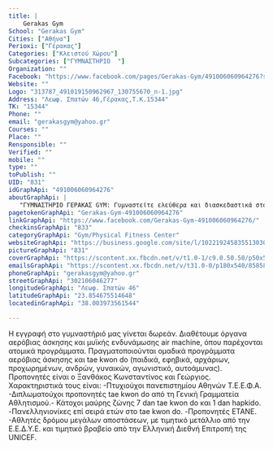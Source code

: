 ```yaml
---
title: |
    Gerakas Gym
School: "Gerakas Gym"
Cities: ["Αθήνα"]
Perioxi: ["Γέρακας"]
Categories: ["Κλειστού Χώρου"]
Subcategories: ["ΓΥΜΝΑΣΤΗΡΙΟ  "]
Organization: ""
Facebook: "https://www.facebook.com/pages/Gerakas-Gym/491006060964276?sk=timeline"
Website: ""
Logo: "313787_491019150962967_130755670_n-1.jpg"
Address: "Λεωφ. Σπατών 46,Γέρακας,Τ.Κ.15344"
TK: "15344"
Phone: ""
email: "gerakasgym@yahoo.gr"
Courses: ""
Place: ""
Rensponsible: ""
Verified: ""
mobile: ""
type: ""
toPublish: ""
UID: "831"
idGraphApi: "491006060964276"
aboutGraphApi: | 
   "ΓΥΜΝΑΣΤΗΡΙΟ ΓΕΡΑΚΑΣ GYM: Γυμναστείτε ελεύθερα και διασκεδαστικά στο χώρο μας!"
pagetokenGraphApi: "Gerakas-Gym-491006060964276"
linkGraphApi: "https://www.facebook.com/Gerakas-Gym-491006060964276/"
checkinsGraphApi: "833"
categoryGraphApi: "Gym/Physical Fitness Center"
websiteGraphApi: "https://business.google.com/site/l/10221924583551303031"
pictureGraphApi: "831"
coverGraphApi: "https://scontent.xx.fbcdn.net/v/t1.0-1/c9.0.50.50/p50x50/24991527_1652823661449171_7463624027612056534_n.jpg?oh=a9b871dac5a4d3584413f157928b5539&amp;oe=5B46E236"
emailsGraphApi: "https://scontent.xx.fbcdn.net/v/t31.0-0/p180x540/858588_491009680963914_1401866172_o.jpg?oh=e69fe7688947a834ae0af1c922737719&amp;oe=5B033660"
phoneGraphApi: "gerakasgym@yahoo.gr"
streetGraphApi: "302106046277"
longitudeGraphApi: "Λεωφ. Σπατών 46"
latitudeGraphApi: "23.854675514648"
locatedinGraphApi: "38.003973561544"

---
```


Η εγγραφή στο γυμναστήριό μας γίνεται δωρεάν. Διαθέτουμε όργανα αερόβιας άσκησης και μυϊκής ενδυνάμωσης air machine, όπου παρέχονται ατομικά προγράμματα. Πραγματοποιούνται ομαδικά προγράμματα αερόβιας άσκησης και tae kwon do (παιδικά, εφηβικά, αρχάριων, προχωρημένων, ανδρών, γυναικών, αγωνιστικό, αυτοάμυνας). Προπονητές είναι ο Ξανθάκος Κωνσταντίνος και Γεώργιος. Χαρακτηριστικά τους είναι: -Πτυχιούχοι πανεπιστημίου Αθηνών Τ.Ε.Ε.Φ.Α. -Διπλωματούχοι προπονητές tae kwon do από τη Γενική Γραμματεία Αθλητισμού.- Κάτοχοι μαύρης ζώνης 7 dan tae kwon do και 1 dan hapkido. -Πανελληνιονίκες επί σειρά ετών στο tae kwon do. -Προπονητές ΕΤΑΝΕ. -Αθλητές δρόμου μεγάλων αποστάσεων, με τιμητικό μετάλλιο από την Ε.Ε.Δ.Υ.Ε. και τιμητικό βραβείο από την Ελληνική Διεθνή Επιτροπή της UNICEF.


